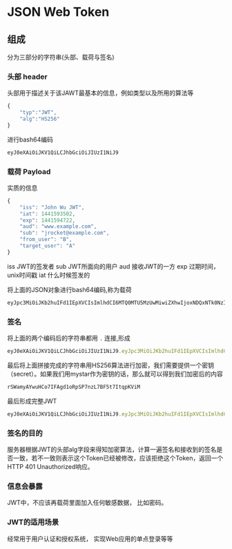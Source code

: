 # JSON Web Token

## 组成
分为三部分的字符串(头部、载荷与签名)

### 头部 header

头部用于描述关于该JAWT最基本的信息，例如类型以及所用的算法等

```javascript
{
    "typ":"JWT",
    "alg":"HS256"
}
```

进行bash64编码

```javascript
eyJ0eXAiOiJKV1QiLCJhbGciOiJIUzI1NiJ9
```

### 载荷 Payload

实质的信息

```javascript
{
    "iss": "John Wu JWT",
    "iat": 1441593502,
    "exp": 1441594722,
    "aud": "www.example.com",
    "sub": "jrocket@example.com",
    "from_user": "B",
    "target_user": "A"
}
```

iss JWT的签发者
sub JWT所面向的用户
aud 接收JWT的一方
exp 过期时间，unix时间戳
iat 什么时候签发的

将上面的JSON对象进行bash64编码,称为载荷

```javascript
eyJpc3MiOiJKb2huIFd1IEpXVCIsImlhdCI6MTQ0MTU5MzUwMiwiZXhwIjoxNDQxNTk0NzIyLCJhdWQiOiJ3d3cuZXhhbXBsZS5jb20iLCJzdWIiOiJqcm9ja2V0QGV4YW1wbGUuY29tIiwiZnJvbV91c2VyIjoiQiIsInRhcmdldF91c2VyIjoiQSJ9
```

### 签名

将上面的两个编码后的字符串都用 ```.``` 连接,形成

```javascript
eyJ0eXAiOiJKV1QiLCJhbGciOiJIUzI1NiJ9.eyJpc3MiOiJKb2huIFd1IEpXVCIsImlhdCI6MTQ0MTU5MzUwMiwiZXhwIjoxNDQxNTk0NzIyLCJhdWQiOiJ3d3cuZXhhbXBsZS5jb20iLCJzdWIiOiJqcm9ja2V0QGV4YW1wbGUuY29tIiwiZnJvbV91c2VyIjoiQiIsInRhcmdldF91c2VyIjoiQSJ9
```

最后将上面拼接完成的字符串用HS256算法进行加密，我们需要提供一个密钥（secret）。如果我们用mystar作为密钥的话，那么就可以得到我们加密后的内容

```javascript
rSWamyAYwuHCo7IFAgd1oRpSP7nzL7BF5t7ItqpKViM
```

最后形成完整JWT

```javascript
eyJ0eXAiOiJKV1QiLCJhbGciOiJIUzI1NiJ9.eyJpc3MiOiJKb2huIFd1IEpXVCIsImlhdCI6MTQ0MTU5MzUwMiwiZXhwIjoxNDQxNTk0NzIyLCJhdWQiOiJ3d3cuZXhhbXBsZS5jb20iLCJzdWIiOiJqcm9ja2V0QGV4YW1wbGUuY29tIiwiZnJvbV91c2VyIjoiQiIsInRhcmdldF91c2VyIjoiQSJ9.rSWamyAYwuHCo7IFAgd1oRpSP7nzL7BF5t7ItqpKViM
```

### 签名的目的

服务器根据JWT的头部alg字段来得知加密算法，计算一遍签名和接收到的签名是否一致，若不一致则表示这个Token已经被修改，应该拒绝这个Token，返回一个HTTP 401 Unauthorized响应。

### 信息会暴露

JWT中，不应该再载荷里面加入任何敏感数据， 比如密码。

### JWT的适用场景

经常用于用户认证和授权系统， 实现Web应用的单点登录等等